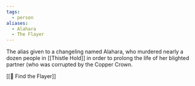 ```yaml
---
tags:
  - person
aliases:
  - Alahara
  - The Flayer
---
```

The alias given to a changeling named Alahara, who murdered nearly a dozen people in [[Thistle Hold]] in order to prolong the life of her blighted partner (who was corrupted by the Copper Crown.

[[📜 Find the Flayer]]